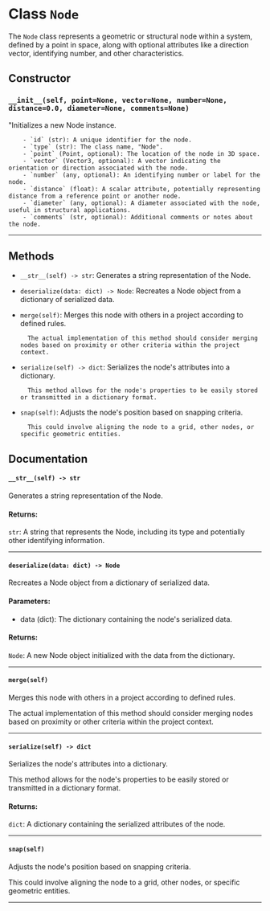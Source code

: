 # Class `Node`
The `Node` class represents a geometric or structural node within a system, defined by a point in space, along with optional attributes like a direction vector, identifying number, and other characteristics.

## Constructor

### `__init__(self, point=None, vector=None, number=None, distance=0.0, diameter=None, comments=None)`
"Initializes a new Node instance.
        
        - `id` (str): A unique identifier for the node.
        - `type` (str): The class name, "Node".
        - `point` (Point, optional): The location of the node in 3D space.
        - `vector` (Vector3, optional): A vector indicating the orientation or direction associated with the node.
        - `number` (any, optional): An identifying number or label for the node.
        - `distance` (float): A scalar attribute, potentially representing distance from a reference point or another node.
        - `diameter` (any, optional): A diameter associated with the node, useful in structural applications.
        - `comments` (str, optional): Additional comments or notes about the node.
        

---


## Methods

- `__str__(self) -> str`: Generates a string representation of the Node.

        

- `deserialize(data: dict) -> Node`: Recreates a Node object from a dictionary of serialized data.

        

- `merge(self)`: Merges this node with others in a project according to defined rules.

        The actual implementation of this method should consider merging nodes based on proximity or other criteria within the project context.
        

- `serialize(self) -> dict`: Serializes the node's attributes into a dictionary.

        This method allows for the node's properties to be easily stored or transmitted in a dictionary format.

        

- `snap(self)`: Adjusts the node's position based on snapping criteria.

        This could involve aligning the node to a grid, other nodes, or specific geometric entities.
        


## Documentation

#### `__str__(self) -> str`

Generates a string representation of the Node.

#### Returns:
`str`: A string that represents the Node, including its type and potentially other identifying information.


---

#### `deserialize(data: dict) -> Node`

Recreates a Node object from a dictionary of serialized data.

#### Parameters:
- data (dict): The dictionary containing the node's serialized data.

#### Returns:
`Node`: A new Node object initialized with the data from the dictionary.


---

#### `merge(self)`

Merges this node with others in a project according to defined rules.

The actual implementation of this method should consider merging nodes based on proximity or other criteria within the project context.


---

#### `serialize(self) -> dict`

Serializes the node's attributes into a dictionary.

This method allows for the node's properties to be easily stored or transmitted in a dictionary format.

#### Returns:
`dict`: A dictionary containing the serialized attributes of the node.


---

#### `snap(self)`

Adjusts the node's position based on snapping criteria.

This could involve aligning the node to a grid, other nodes, or specific geometric entities.


---

